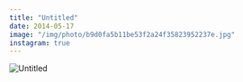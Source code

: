 ```yaml
---
title: "Untitled"
date: 2014-05-17
image: "/img/photo/b9d0fa5b11be53f2a24f35823952237e.jpg"
instagram: true
---
```


![Untitled](/img/photo/b9d0fa5b11be53f2a24f35823952237e.jpg)
